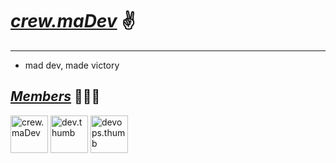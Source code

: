 # [***crew.maDev***](https://github.com/crew-madev) ✌️
---

- mad dev, made victory

## [***Members***](https://github.com/orgs/crew-madev/people) 🧑🏽‍💻
<div>
  <a href="https://github.com/crewmadev"><img src="https://avatars.githubusercontent.com/u/188422075?v=4" title="crew.maDev"  alt="crew.maDev" width="60" height="60" /></a>
  <a href="https://github.com/devthumb"><img src="https://avatars.githubusercontent.com/u/164650350?v=4" title="dev.thumb"  alt="dev.thumb" width="60" height="60" /></a>
  <a href="https://github.com/devopsthumb"><img src="https://avatars.githubusercontent.com/u/187730981?v=4" title="devops.thumb"  alt="devops.thumb" width="60" height="60" /></a>
</div>
